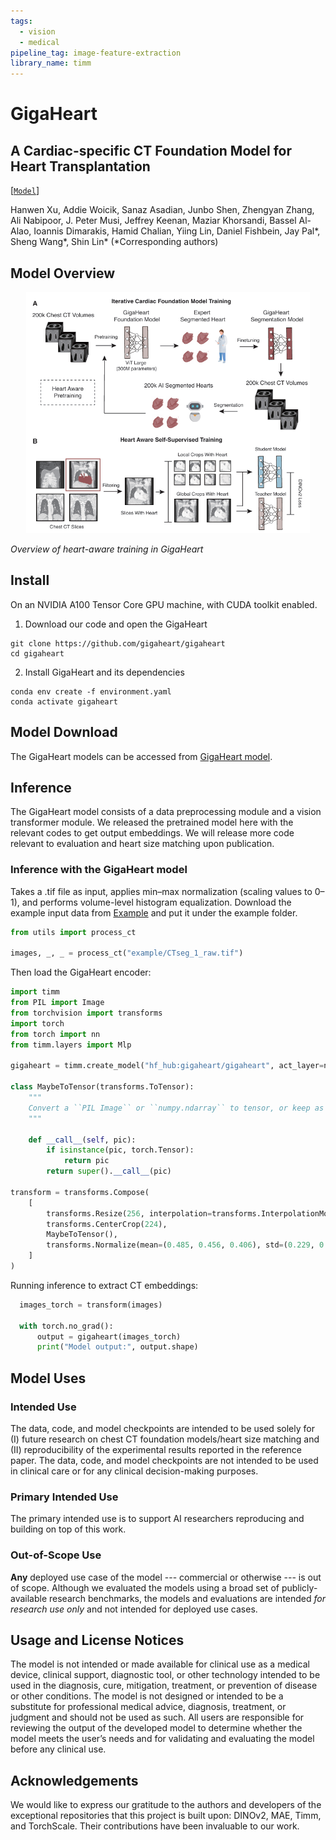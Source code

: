 ```yaml
---
tags:
  - vision
  - medical
pipeline_tag: image-feature-extraction
library_name: timm
---
```


# GigaHeart
## A Cardiac-specific CT Foundation Model for Heart Transplantation

[[`Model`](https://huggingface.co/gigaheart/gigaheart)]

Hanwen Xu, Addie Woicik, Sanaz Asadian, Junbo Shen, Zhengyan Zhang, Ali Nabipoor, J. Peter Musi, Jeffrey Keenan, Maziar Khorsandi, Bassel Al-Alao, Ioannis Dimarakis, Hamid Chalian, Yiing Lin, Daniel Fishbein, Jay Pal*, Sheng Wang*, Shin Lin* (*Corresponding authors)

## Model Overview

<p align="center">
    <img src="images/gigaheart_overview.png" width="90%"> <br>

  *Overview of heart-aware training in GigaHeart*

</p>

## Install

On an NVIDIA A100 Tensor Core GPU machine, with CUDA toolkit enabled.

1. Download our code and open the GigaHeart

```Shell
git clone https://github.com/gigaheart/gigaheart
cd gigaheart
```

2. Install GigaHeart and its dependencies

```Shell
conda env create -f environment.yaml
conda activate gigaheart
```

## Model Download

The GigaHeart models can be accessed from [GigaHeart model](https://huggingface.co/gigaheart/gigaheart).

## Inference

The GigaHeart model consists of a data preprocessing module and a vision transformer module. We released the pretrained model here with the relevant codes to get output embeddings. We will release more code relevant to evaluation and heart size matching upon publication.

### Inference with the GigaHeart model

Takes a .tif file as input, applies min–max normalization (scaling values to 0–1), and performs volume-level histogram equalization. Download the example input data from [Example](https://drive.google.com/file/d/1GuUr20w6dRoqHr2zs79RAKU_-8OTLpRi/view?usp=sharing) and put it under the example folder.

```Python
from utils import process_ct

images, _, _ = process_ct("example/CTseg_1_raw.tif")
```

Then load the GigaHeart encoder:
```Python
import timm
from PIL import Image
from torchvision import transforms
import torch
from torch import nn
from timm.layers import Mlp

gigaheart = timm.create_model("hf_hub:gigaheart/gigaheart", act_layer=nn.GELU, mlp_layer=Mlp, pretrained=True)

class MaybeToTensor(transforms.ToTensor):
    """
    Convert a ``PIL Image`` or ``numpy.ndarray`` to tensor, or keep as is if already a tensor.
    """

    def __call__(self, pic):
        if isinstance(pic, torch.Tensor):
            return pic
        return super().__call__(pic)
    
transform = transforms.Compose(
    [
        transforms.Resize(256, interpolation=transforms.InterpolationMode.BICUBIC),
        transforms.CenterCrop(224),
        MaybeToTensor(),
        transforms.Normalize(mean=(0.485, 0.456, 0.406), std=(0.229, 0.224, 0.225)),
    ]
)
```

Running inference to extract CT embeddings:
```Python
  images_torch = transform(images)

  with torch.no_grad():
      output = gigaheart(images_torch)
      print("Model output:", output.shape)
```

## Model Uses

### Intended Use
The data, code, and model checkpoints are intended to be used solely for (I) future research on chest CT foundation models/heart size matching and (II) reproducibility of the experimental results reported in the reference paper. The data, code, and model checkpoints are not intended to be used in clinical care or for any clinical decision-making purposes.

### Primary Intended Use
The primary intended use is to support AI researchers reproducing and building on top of this work.

### Out-of-Scope Use
**Any** deployed use case of the model --- commercial or otherwise --- is out of scope. Although we evaluated the models using a broad set of publicly-available research benchmarks, the models and evaluations are intended *for research use only* and not intended for deployed use cases.

## Usage and License Notices

The model is not intended or made available for clinical use as a medical device, clinical support, diagnostic tool, or other technology intended to be used in the diagnosis, cure, mitigation, treatment, or prevention of disease or other conditions. The model is not designed or intended to be a substitute for professional medical advice, diagnosis, treatment, or judgment and should not be used as such.  All users are responsible for reviewing the output of the developed model to determine whether the model meets the user’s needs and for validating and evaluating the model before any clinical use.

## Acknowledgements

We would like to express our gratitude to the authors and developers of the exceptional repositories that this project is built upon: DINOv2, MAE, Timm, and TorchScale. Their contributions have been invaluable to our work.
